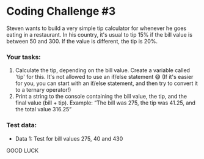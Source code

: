 # Coding Challenge #3

Steven wants to build a very simple tip calculator for whenever he goes eating in a restaurant. In his country, it's usual to tip 15% if the bill value is between 50 and 300. If the value is different, the tip is 20%.

### **Your tasks:**

1. Calculate the tip, depending on the bill value. Create a variable called 'tip' for this. It's not allowed to use an if/else statement 😅 (If it's easier for you, you can start with an if/else statement, and then try to convert it to a ternary operator!)
2. Print a string to the console containing the bill value, the tip, and the final value (bill + tip). Example: “The bill was 275, the tip was 41.25, and the total value 316.25”

### **Test data:**
- Data 1: Test for bill values 275, 40 and 430

GOOD LUCK 